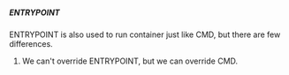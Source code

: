 ##### ENTRYPOINT

ENTRYPOINT is also used to run container just like CMD, but there are few differences.
1. We can't override ENTRYPOINT, but we can override CMD.
